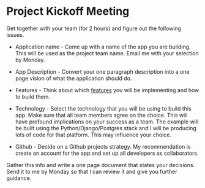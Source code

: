 # Project Kickoff Meeting

Get together with your team (for 2 hours) and figure out the following issues.

* Application name - Come up with a name of the app you are building.  This will be used
as the project team name.  Email me with your selection by Monday.

* App Description - 
Convert your one paragraph description into a one page vision of what the application 
should do.

* Features - Think about which [features](Features) you will be implementing and how to 
build them.

* Technology - Select the technology that you will be using to build this app.  Make sure that all team 
members agree on the choice.  This will have profound implications on your success as a 
team.  The example will be built using the Python/Django/Postgres stack and I will be 
producing lots of code for that platform.  This may influence your choice.  

* Github - Decide on a Github projects strategy.  My recommendation is create an account for the
app and set up all developers as collaborators.


Gather this info and write a one page document that states your decisions.  
Send it to me by Monday so that I can review it and give you further 
guidance.

